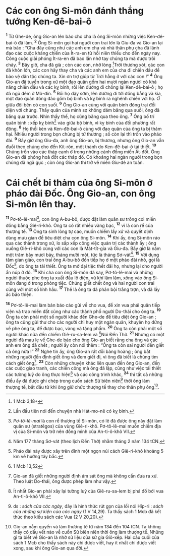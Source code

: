 # Các con ông Si-môn đánh thắng tướng Ken-đê-bai-ô
<sup><b>1</b></sup> Từ Ghe-de, ông Gio-an lên báo cho cha là ông Si-môn những việc Ken-đê-bai-ô đã làm. <sup><b>2</b></sup> Ông Si-môn gọi hai người con trai lớn là Giu-đa và Gio-an lại mà bảo : “Cha đây cũng như các anh em cha và nhà thân phụ cha đã lãnh đạo các cuộc kháng chiến của Ít-ra-en từ hồi niên thiếu cho đến ngày nay. Công cuộc giải phóng Ít-ra-en đã bao lần nhờ tay chúng ta mà được trôi chảy. <sup><b>3</b></sup> Bây giờ, cha đã già ; còn các con, nhờ lòng [^1*]Trời thương xót, các con đã khôn lớn, các con hãy thay cha và các anh em của cha đi chiến đấu để bảo vệ dân tộc chúng ta. Xin ơn trợ giúp từ Trời hằng ở với các con !” <sup><b>4</b></sup> Ông Gio-an đã tuyển trong xứ một đạo quân gồm hai mươi ngàn người có khả năng chiến đấu và các kỵ binh, rồi lên đường đi chống lại Ken-đê-bai-ô ; họ đã ngủ đêm ở Mô-đin. <sup><b>5</b></sup> Rồi họ dậy sớm, lên đường đi tới đồng bằng và kìa, một đạo quân đông đảo gồm bộ binh và kỵ binh ra nghênh chiến với họ. Ở giữa đôi bên có con suối. <sup><b>6</b></sup> Ông Gio-an cùng với quân binh đóng trại đối diện với chúng. Thấy quân của mình sợ không dám băng qua suối, ông đã băng qua trước. Nhìn thấy thế, họ cũng băng qua theo ông. <sup><b>7</b></sup> Ông bố trí quân binh : xếp kỵ binh[^1] vào giữa bộ binh, vì kỵ binh của đối phương rất đông. <sup><b>8</b></sup> Họ thổi kèn và Ken-đê-bai-ô cùng với đạo quân của ông ta bị thảm hại. Nhiều người trong bọn chúng bị tử thương ; số còn lại thì trốn vào pháo đài. <sup><b>9</b></sup> Bấy giờ ông Giu-đa, anh ông Gio-an, bị thương, nhưng ông Gio-an vẫn đuổi theo chúng cho đến Kít-rôn, một thành do Ken-đê-bai-ô tái thiết. <sup><b>10</b></sup> Chúng trốn vào các tháp canh ở trong những cánh đồng miền Át-đốt. Ông Gio-an đã phóng hoả đốt các tháp đó. Có khoảng hai ngàn người trong bọn chúng đã ngã gục ; còn ông Gio-an thì trở về miền Giu-đê an toàn.

# Cái chết bi thảm của ông Si-môn ở pháo đài Đốc. Ông Gio-an, con ông Si-môn lên thay.
<sup><b>11</b></sup> Pơ-tô-lê-mai[^2], con ông A-bu-bô, được đặt làm quân sư trông coi miền đồng bằng Giê-ri-khô. Ông ta có rất nhiều vàng bạc, <sup><b>12</b></sup> vì là con rể của thượng tế. <sup><b>13</b></sup> Ông ta sinh lòng tự cao, muốn chiếm lấy xứ và quyết định dùng mưu gian để tiêu diệt cha con ông Si-môn. <sup><b>14</b></sup> Khi ấy, ông Si-môn rảo qua các thành trong xứ, lo sắp xếp công việc quản trị các thành ấy ; ông xuống Giê-ri-khô cùng với các con là Mát-tít-gia và Giu-đa. Bấy giờ là năm một trăm bảy mươi bảy, tháng mười một, tức là tháng Sơ-vát[^3]. <sup><b>15</b></sup> Với dụng tâm gian giảo, con trai ông A-bu-bô đón tiếp họ ở một pháo đài nhỏ, gọi là Đốc[^4], do ông ta tái thiết. Ông ta mở đại tiệc thết đãi họ, nhưng lại cho người ẩn núp ở đó. <sup><b>16</b></sup> Khi cha con ông Si-môn đã say, Pơ-tô-lê-mai và những người thuộc phe ông ta xuất đầu lộ diện, vũ khí lăm lăm, xông vào ông Si-môn đang ở trong phòng tiệc. Chúng giết chết ông và hai người con trai cùng với một số lính hầu. <sup><b>17</b></sup> Thế là ông ta đã phản bội trắng trợn, và đã lấy ác báo thiện.

<sup><b>18</b></sup> Pơ-tô-lê-mai làm bản báo cáo gửi về cho vua, để xin vua phái quân tiếp viện và trao miền đất cũng như các thành phố người Do-thái cho ông ta. <sup><b>19</b></sup> Ông ta còn phái một số người khác đến Ghe-de để tiêu diệt ông Gio-an ; ông ta cũng gửi thư cho các người chỉ huy một ngàn quân, khuyên họ đứng về phe ông ta, để được bạc, vàng và tặng phẩm. <sup><b>20</b></sup> Ông ta còn phái một số người khác nữa đến chiếm Giê-ru-sa-lem và [^2*]Núi Đền Thờ. <sup><b>21</b></sup> Nhưng có một người đã mau lẹ về Ghe-de báo cho ông Gio-an biết rằng cha ông và các anh em ông đã chết ; người ấy còn nói thêm : “Ông ta còn sai người đến giết cả ông nữa !” <sup><b>22</b></sup> Nghe tin ấy, ông Gio-an rất đỗi bàng hoàng ; ông bắt những người đến định giết ông và đem giết đi, vì ông đã biết là chúng tìm cách giết ông[^5]. <sup><b>23</b></sup> Còn những chuyện khác liên quan đến ông Gio-an, đến các cuộc giao tranh, các chiến công mà ông đã lập, cũng như việc tái thiết các tường luỹ do ông thực hiện[^6] và các công trình khác, <sup><b>24</b></sup> thì tất cả những điều ấy đã được ghi chép trong cuốn sách Sử biên niên[^7] thời ông làm thượng tế, bắt đầu từ khi ông giữ chức thượng tế thay cho thân phụ ông[^8].

[^1]: Lần đầu tiên nói đến chuyện nhà Hát-mo-nê có kỵ binh.
[^2]: <i>Pơ-tô-lê-mai</i> là con rể thượng tế Si-môn, có lẽ đã được ông này đặt làm quân sư (stratêgos) của vùng Giê-ri-khô. Pơ-tô-lê-mai muốn chiếm địa vị của Si-môn và trở nên đồng minh của An-ti-ô-khô VII.
[^3]: Năm 177 tháng Sơ-vát (theo lịch Đền Thờ) nhằm tháng 2 năm 134 tCN.
[^4]: Pháo đài này được xây trên đỉnh một ngọn núi cách Giê-ri-khô khoảng 5 km về hướng tây bắc.
[^5]: Gio-an đã giết những người định ám sát ông mà không cần đưa ra xử. Theo luật Do-thái, ông được phép làm như vậy.
[^6]: Ít nhất Gio-an phải xây lại tường luỹ của Giê-ru-sa-lem bị phá đổ bởi vua An-ti-ô-khô VII.
[^7]: ds : <i>sách của các ngày</i>, đây là hình thức rút gọn của lối nói Híp-ri : <i>sách của những sự kiện của các ngày</i> (1 V 14,29). Ta thấy sách 1 Mcb đã kết thúc theo kiểu sách các Vua (2 V 20,20).
[^8]: Gio-an nắm quyền và làm thượng tế từ năm 134 đến 104 tCN. Ta không thấy có dấu vết nào về cuốn Sử biên niên thời ông làm thượng tế. Những gì ta biết về Gio-an là nhờ sử liệu của sử gia Giô-xếp. Hai câu cuối của sách 1 Mcb cho thấy sách này chỉ được viết, hay ít nhất chỉ được viết xong, sau khi ông Gio-an qua đời.
[^1*]: 1 Mcb 3,18+
[^2*]: 1 Mcb 13,52
